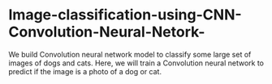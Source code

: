 # Image-classification-using-CNN-Convolution-Neural-Netork-
We build Convolution neural network model to classify some large set of images of dogs and cats. Here, we will train a Convolution neural network to predict if the image is a photo of a dog or cat.
